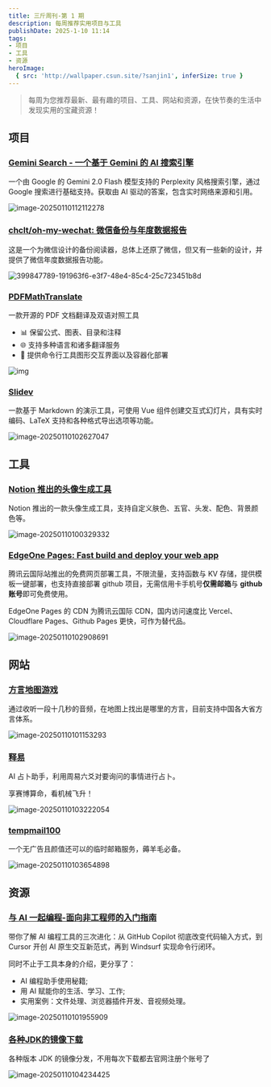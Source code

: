 ```yaml
---
title: 三斤周刊-第 1 期
description: 每周推荐实用项目与工具
publishDate: 2025-1-10 11:14
tags:
- 项目
- 工具
- 资源
heroImage:
  { src: 'http://wallpaper.csun.site/?sanjin1', inferSize: true }
---
```


> 每周为您推荐最新、最有趣的项目、工具、网站和资源，在快节奏的生活中发现实用的宝藏资源！

## 项目

### [Gemini Search - 一个基于 Gemini 的 AI 搜索引擎](https://github.com/ammaarreshi/Gemini-Search)

一个由 Google 的 Gemini 2.0 Flash 模型支持的 Perplexity 风格搜索引擎，通过 Google 搜索进行基础支持。获取由 AI 驱动的答案，包含实时网络来源和引用。

![image-20250110112112278](https://5a352de.webp.li/2025/01/48b1b68a1e279b0aa008d7d4b134fe4d.png)

### [chclt/oh-my-wechat: 微信备份与年度数据报告](https://github.com/chclt/oh-my-wechat/)

这是一个为微信设计的备份阅读器，总体上还原了微信，但又有一些新的设计，并提供了微信年度数据报告功能。

![399847789-191963f6-e3f7-48e4-85c4-25c723451b8d](https://5a352de.webp.li/2025/01/f12160b02c6fb5dbd5c7fa87f6ec9edb.jpg)

### [PDFMathTranslate](https://github.com/Byaidu/PDFMathTranslate)

一款开源的 PDF 文档翻译及双语对照工具

- 📊 保留公式、图表、目录和注释
- 🌐 支持多种语言和诸多翻译服务
- 🤖 提供命令行工具图形交互界面以及容器化部署

![img](https://github.com/Byaidu/PDFMathTranslate/raw/main/docs/images/preview.gif)

### [Slidev](https://github.com/slidevjs/slidev)

一款基于 Markdown 的演示工具，可使用 Vue 组件创建交互式幻灯片，具有实时编码、LaTeX 支持和各种格式导出选项等功能。

![image-20250110102627047](https://5a352de.webp.li/2025/01/cb324f3adddfdf218c43a1b8cd312e23.png)

## 工具

### [Notion 推出的头像生成工具](https://faces.notion.com/)

Notion 推出的一款头像生成工具，支持自定义肤色、五官、头发、配色、背景颜色等。

![image-20250110100329332](https://5a352de.webp.li/2025/01/b4b116d2d9bfa9ceaf0125048ffe1a89.png)

### [EdgeOne Pages: Fast build and deploy your web app](https://edgeone.ai/products/pages)

腾讯云国际站推出的免费网页部署工具，不限流量，支持函数与 KV 存储，提供模板一键部署，也支持直接部署 github 项目，无需信用卡手机号**仅需邮箱**与 **github 账号**即可免费使用。

EdgeOne Pages 的 CDN 为腾讯云国际 CDN，国内访问速度比 Vercel、Cloudflare Pages、Github Pages 更快，可作为替代品。

![image-20250110102908691](https://5a352de.webp.li/2025/01/e1fc974bf625e20581fcf81b77b0ffed.png)



## 网站

### [方言地图游戏](https://dialect.quotemap.site/game)

通过收听一段十几秒的音频，在地图上找出是哪里的方言，目前支持中国各大省方言体系。

![image-20250110101153293](https://5a352de.webp.li/2025/01/4b5e4cb393245a94284666bfa6fb48e3.png)

### [释易](https://yi.isstudio.cc/)

AI 占卜助手，利用周易六爻对要询问的事情进行占卜。

享赛博算命，看机械飞升！

![image-20250110103222054](https://5a352de.webp.li/2025/01/a21deca93c8972d3777e2103d6a3d3d7.png)

### [tempmail100](https://tempmail100.com/zh-cn/)

一个无广告且颜值还可以的临时邮箱服务，薅羊毛必备。

![image-20250110103654898](https://5a352de.webp.li/2025/01/9f04b595834090dce1e6df895b5e8807.png)

## 资源

### [与 AI 一起编程-面向非工程师的入门指南](https://mp.weixin.qq.com/s/xTEluwBU91Hf4fpwG_UF8g)

带你了解 AI 编程工具的三次进化：从 GitHub Copilot 彻底改变代码输入方式，到 Cursor 开创 AI 原生交互新范式，再到 Windsurf 实现命令行闭环。

同时不止于工具本身的介绍，更分享了：

* AI 编程助手使用秘籍;
* 用 AI 赋能你的生活、学习、工作;
* 实用案例：文件处理、浏览器插件开发、音视频处理。

![image-20250110101955909](https://5a352de.webp.li/2025/01/bd0682212e080572b680dcfdb164873f.png)

### [各种JDK的镜像下载](https://d.injdk.cn/download)

各种版本 JDK 的镜像分发，不用每次下载都去官网注册个账号了

![image-20250110104234425](https://5a352de.webp.li/2025/01/86c0878696a6f0ccdf99d31845e088cd.png)